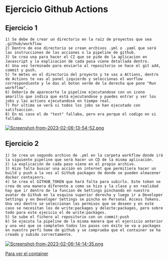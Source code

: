 # Ejercicio Github Actions 

## Ejercicio 1

    1) Se debe de crear un directorio en la raíz de proyectos que sea .github/workflow
    2) Dentro de ese directorio se crean archivos .yml o .yaml que será las instrucciones de las acciones o la pipeline de github.
    3) Se crea una para hacer el CI que se pide de la aplicacion en Javascript y la explicacion de cada pasa viene detallada dentro.
    4) Una vez terminado para enviarlo al repositorio se hace el git add, commit y push.
    5) Te metes en el directorio del proyecto y te vas a ACtions, dentro de Actions te vas al panel izquierdo y seleccionas el worflow correspondiente y le das al boton verde de la derecha que pone "Run workflow".
    6) Debería de aparecerte la pipeline ejecutandose con un icono amarillo que indica que está ejecutandose y puedes entrar y ver los jobs y las actions ejecutandose en tiempo real.
    7) Por ultimo se verá si todos los jobs se han ejecutado con satifsaccion.
    8) En mi caso el de "test" fallaba, pero era porque el codigo en si fallaba.

[![Screenshot-from-2023-02-06-13-54-52.png](https://i.postimg.cc/rFSjYNXp/Screenshot-from-2023-02-06-13-54-52.png)](https://postimg.cc/2VSn1v5p)

## Ejercicio 2

    1) Se crea un segundo archivo de .yml en la carpeta workflow donde irá la siguiente pipeline que será hacer un CD de la misma aplicación.
    2) La explicación de cada paso viene en el propio archivo.
    3) Hizo falta buscar una acción en internet que permitiera hacer un build y push a la vez al Github packages de donde se pueden almacener docker contaienrs.
    4) Se crea el GITHUB_TOKEN que hará falta para subirlo. Este token se crea de una manera diferente a como se hizo y la clase y en realidad hay que ir dentro de la funcion de Settings pinchando en nuestro avatar de Github en la esquina superior derecha y luego ir a Developer Settings y en Developer Settings se pincha en Personal Access Tokens. 
    Una vez dentro se seleccionan los permisos que se deseen y en este caso se necesitan los de write:packages y delecte:packages, pero sobre todo para este ejecicio el de write:packages.
    5) Se sube el fichero al repositorio con un commit-push
    6) Se ejecuta la pipeline de la misma manera que el ejercicio anterior y una vez que se completen todos los pasos con éxito se va a packages en nuestro perfi home de github y se comprueba que el container se ha creado y subido correctamente.
    
[![Screenshot-from-2023-02-06-14-14-35.png](https://i.postimg.cc/qR5yzgPS/Screenshot-from-2023-02-06-14-14-35.png)](https://postimg.cc/dkGLfQtj)

[Para ver el container](https://github.com/josekuma/git-actions-playground/pkgs/container/hangman-front)


